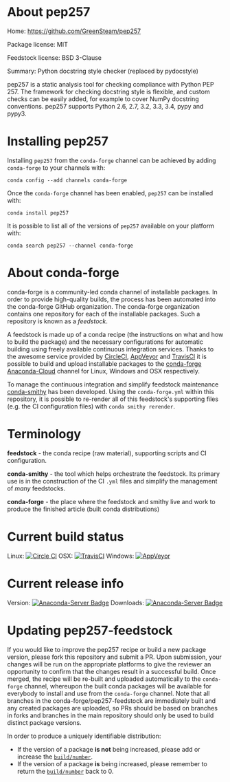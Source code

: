 About pep257
============

Home: https://github.com/GreenSteam/pep257

Package license: MIT

Feedstock license: BSD 3-Clause

Summary: Python docstring style checker (replaced by pydocstyle)

pep257 is a static analysis tool for checking compliance with Python
PEP 257.
The framework for checking docstring style is flexible, and custom checks
can be easily added, for example to cover NumPy docstring conventions.
pep257 supports Python 2.6, 2.7, 3.2, 3.3, 3.4, pypy and pypy3.


Installing pep257
=================

Installing `pep257` from the `conda-forge` channel can be achieved by adding `conda-forge` to your channels with:

```
conda config --add channels conda-forge
```

Once the `conda-forge` channel has been enabled, `pep257` can be installed with:

```
conda install pep257
```

It is possible to list all of the versions of `pep257` available on your platform with:

```
conda search pep257 --channel conda-forge
```



About conda-forge
=================

conda-forge is a community-led conda channel of installable packages.
In order to provide high-quality builds, the process has been automated into the
conda-forge GitHub organization. The conda-forge organization contains one repository
for each of the installable packages. Such a repository is known as a *feedstock*.

A feedstock is made up of a conda recipe (the instructions on what and how to build
the package) and the necessary configurations for automatic building using freely
available continuous integration services. Thanks to the awesome service provided by
[CircleCI](https://circleci.com/), [AppVeyor](http://www.appveyor.com/)
and [TravisCI](https://travis-ci.org/) it is possible to build and upload installable
packages to the [conda-forge](https://anaconda.org/conda-forge)
[Anaconda-Cloud](http://docs.anaconda.org/) channel for Linux, Windows and OSX respectively.

To manage the continuous integration and simplify feedstock maintenance
[conda-smithy](http://github.com/conda-forge/conda-smithy) has been developed.
Using the ``conda-forge.yml`` within this repository, it is possible to re-render all of
this feedstock's supporting files (e.g. the CI configuration files) with ``conda smithy rerender``.


Terminology
===========

**feedstock** - the conda recipe (raw material), supporting scripts and CI configuration.

**conda-smithy** - the tool which helps orchestrate the feedstock.
                   Its primary use is in the construction of the CI ``.yml`` files
                   and simplify the management of *many* feedstocks.

**conda-forge** - the place where the feedstock and smithy live and work to
                  produce the finished article (built conda distributions)

Current build status
====================

Linux: [![Circle CI](https://circleci.com/gh/conda-forge/pep257-feedstock.svg?style=shield)](https://circleci.com/gh/conda-forge/pep257-feedstock)
OSX: [![TravisCI](https://travis-ci.org/conda-forge/pep257-feedstock.svg?branch=master)](https://travis-ci.org/conda-forge/pep257-feedstock)
Windows: [![AppVeyor](https://ci.appveyor.com/api/projects/status/github/conda-forge/pep257-feedstock?svg=True)](https://ci.appveyor.com/project/conda-forge/pep257-feedstock/branch/master)

Current release info
====================
Version: [![Anaconda-Server Badge](https://anaconda.org/conda-forge/pep257/badges/version.svg)](https://anaconda.org/conda-forge/pep257)
Downloads: [![Anaconda-Server Badge](https://anaconda.org/conda-forge/pep257/badges/downloads.svg)](https://anaconda.org/conda-forge/pep257)


Updating pep257-feedstock
=========================

If you would like to improve the pep257 recipe or build a new
package version, please fork this repository and submit a PR. Upon submission,
your changes will be run on the appropriate platforms to give the reviewer an
opportunity to confirm that the changes result in a successful build. Once
merged, the recipe will be re-built and uploaded automatically to the
`conda-forge` channel, whereupon the built conda packages will be available for
everybody to install and use from the `conda-forge` channel.
Note that all branches in the conda-forge/pep257-feedstock are
immediately built and any created packages are uploaded, so PRs should be based
on branches in forks and branches in the main repository should only be used to
build distinct package versions.

In order to produce a uniquely identifiable distribution:
 * If the version of a package **is not** being increased, please add or increase
   the [``build/number``](http://conda.pydata.org/docs/building/meta-yaml.html#build-number-and-string).
 * If the version of a package **is** being increased, please remember to return
   the [``build/number``](http://conda.pydata.org/docs/building/meta-yaml.html#build-number-and-string)
   back to 0.

